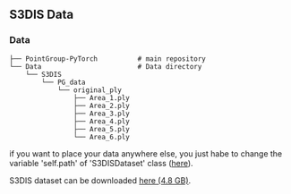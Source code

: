 
## S3DIS Data

### Data

```
├── PointGroup-PyTorch          # main repository
└── Data                        # Data directory
    └── S3DIS                
        └── PG_data            
            └── original_ply
                ├── Area_1.ply  
                ├── Area_2.ply
                ├── Area_3.ply
                ├── Area_4.ply
                ├── Area_5.ply
                └── Area_6.ply
```
if you want to place your data anywhere else, you just habe to change the variable 'self.path' of 'S3DISDataset' class ([here](https://github.com/K-nowing/PointGroup-PyTorch/blob/main/datasets/S3DIS.py#L88)).

S3DIS dataset can be downloaded <a href="https://goo.gl/forms/4SoGp4KtH1jfRqEj2">here (4.8 GB)</a>. 


